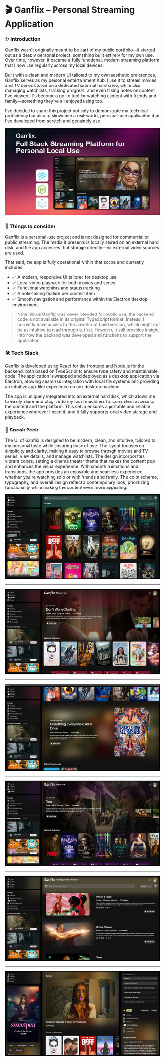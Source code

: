 # 🎬 Ganflix – Personal Streaming Application

### ✨ Introduction

Ganflix wasn't originally meant to be part of my public portfolio—it started out as a deeply personal project, something built entirely for my own use. Over time, however, it became a fully functional, modern streaming platform that I now use regularly across my local devices.

Built with a clean and modern UI tailored to my own aesthetic preferences, Ganflix serves as my personal entertainment hub. I use it to stream movies and TV series stored on a dedicated external hard drive, while also managing watchlists, tracking progress, and even taking notes on content I've viewed. It's become a go-to tool for watching content with friends and family—something they’ve all enjoyed using too.

I’ve decided to share this project not only to demonstrate my technical proficiency but also to showcase a real-world, personal-use application that I’ve developed from scratch and genuinely use.

![Poster](./documentation/poster.png)

### 🎫 Things to consider

Ganflix is a personal-use project and is not designed for commercial or public streaming. The media it presents is locally stored on an external hard disk, and the app accesses that storage directly—no external video sources are used.

That said, the app is fully operational within that scope and currently includes:

- ✅ A modern, responsive UI tailored for desktop use
- ✅ Local video playback for both movies and series
- ✅ Functional watchlists and status tracking
- ✅ A note-taking feature per content item
- ✅ Smooth navigation and performance within the Electron desktop environment

> Note: Since Ganflix was never intended for public use, the backend code is not available in its original TypeScript format. Instead, I currently have access to the JavaScript build version, which might not be as intuitive to read through at first. However, it still provides insight into how the backend was developed and functions to support the application.

### 🛠️ Tech Stack

Ganflix is developed using React for the frontend and Node.js for the backend, both based on TypeScript to ensure type safety and maintainable code. The application is wrapped and deployed as a desktop application via Electron, allowing seamless integration with local file systems and providing an intuitive app-like experience on any desktop machine.

The app is uniquely integrated into an external hard disk, which allows me to easily share and plug it into my local machines for consistent access to the content and the platform. This setup ensures a portable and reliable experience wherever I need it, and it fully supports local video storage and playback.

### 👀 Sneak Peek

The UI of Ganflix is designed to be modern, clean, and intuitive, tailored to my personal taste while ensuring ease of use. The layout focuses on simplicity and clarity, making it easy to browse through movies and TV series, view details, and manage watchlists. The design incorporates vibrant colors, setting a cinema theater theme that makes the content pop and enhances the visual experience. With smooth animations and transitions, the app provides an enjoyable and seamless experience whether you're watching solo or with friends and family. The color scheme, typography, and overall design reflect a contemporary look, prioritizing functionality while making the content even more appealing.

![Preview_1](./documentation/preview_1.png)

---

![Preview_2](./documentation/preview_2.png)

---

![Preview_3](./documentation/preview_3.png)

---

![Preview_4](./documentation/preview_4.png)

---

![Preview_5](./documentation/preview_5.png)

---

![Preview_6](./documentation/preview_6.png)
